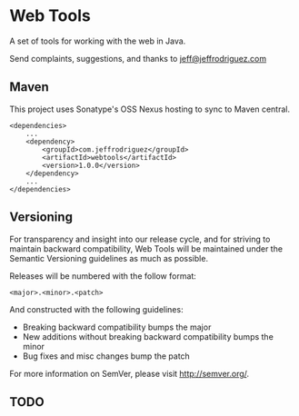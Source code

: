 Web Tools
=====================

A set of tools for working with the web in Java.

Send complaints, suggestions, and thanks to jeff@jeffrodriguez.com

Maven
-----
This project uses Sonatype's OSS Nexus hosting to sync to Maven central.

    <dependencies>
        ...
        <dependency>
            <groupId>com.jeffrodriguez</groupId>
            <artifactId>webtools</artifactId>
            <version>1.0.0</version>
        </dependency>
        ...
    </dependencies>

Versioning
----------

For transparency and insight into our release cycle, and for striving to maintain backward compatibility, Web Tools will be maintained under the Semantic Versioning guidelines as much as possible.

Releases will be numbered with the follow format:

`<major>.<minor>.<patch>`

And constructed with the following guidelines:

* Breaking backward compatibility bumps the major
* New additions without breaking backward compatibility bumps the minor
* Bug fixes and misc changes bump the patch

For more information on SemVer, please visit http://semver.org/.

TODO
------------------------
